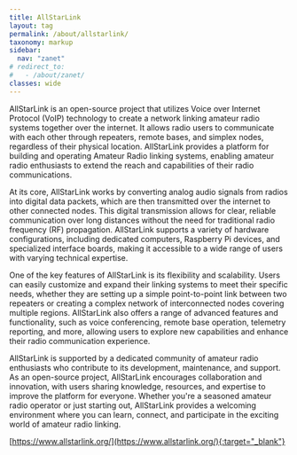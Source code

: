 ```yaml
---
title: AllStarLink
layout: tag
permalink: /about/allstarlink/
taxonomy: markup
sidebar:
  nav: "zanet"
# redirect_to:
#   - /about/zanet/
classes: wide
---
```

AllStarLink is an open-source project that utilizes Voice over Internet Protocol (VoIP) technology to create a network linking amateur radio systems together over the internet. It allows radio users to communicate with each other through repeaters, remote bases, and simplex nodes, regardless of their physical location. AllStarLink provides a platform for building and operating Amateur Radio linking systems, enabling amateur radio enthusiasts to extend the reach and capabilities of their radio communications.

At its core, AllStarLink works by converting analog audio signals from radios into digital data packets, which are then transmitted over the internet to other connected nodes. This digital transmission allows for clear, reliable communication over long distances without the need for traditional radio frequency (RF) propagation. AllStarLink supports a variety of hardware configurations, including dedicated computers, Raspberry Pi devices, and specialized interface boards, making it accessible to a wide range of users with varying technical expertise.

One of the key features of AllStarLink is its flexibility and scalability. Users can easily customize and expand their linking systems to meet their specific needs, whether they are setting up a simple point-to-point link between two repeaters or creating a complex network of interconnected nodes covering multiple regions. AllStarLink also offers a range of advanced features and functionality, such as voice conferencing, remote base operation, telemetry reporting, and more, allowing users to explore new capabilities and enhance their radio communication experience.

AllStarLink is supported by a dedicated community of amateur radio enthusiasts who contribute to its development, maintenance, and support. As an open-source project, AllStarLink encourages collaboration and innovation, with users sharing knowledge, resources, and expertise to improve the platform for everyone. Whether you're a seasoned amateur radio operator or just starting out, AllStarLink provides a welcoming environment where you can learn, connect, and participate in the exciting world of amateur radio linking.

[https://www.allstarlink.org/](https://www.allstarlink.org/){:target="_blank"}
